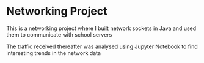 # Networking Project
This is a networking project where I built network sockets in Java and used them to communicate with school servers

The traffic received thereafter was analysed using Jupyter Notebook to find interesting trends in the network data
